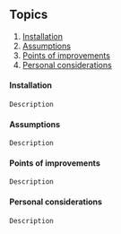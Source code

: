 ## Topics

1. [Installation](#installation)
2. [Assumptions](#assumptions)
3. [Points of improvements](#points-of-improvements)
4. [Personal considerations](#personal-considerations)

#### Installation

```
Description
 ```

#### Assumptions
```
Description
 ```

#### Points of improvements
```
Description
 ```

#### Personal considerations
```
Description
 ```
